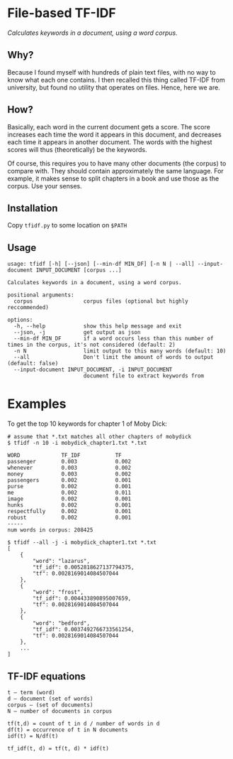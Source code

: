 # File-based TF-IDF

*Calculates keywords in a document, using a word corpus.*

## Why?

Because I found myself with hundreds of plain text files, with no way to know what each one contains. I then recalled this thing called TF-IDF from university, but found no utility that operates on files. Hence, here we are.

## How?

Basically, each word in the current document gets a score. The score increases each time the word it appears in this document, and decreases each time it appears in another document. The words with the highest scores will thus (theoretically) be the keywords.

Of course, this requires you to have many other documents (the corpus) to compare with. They should contain approximately the same language. For example, it makes sense to split chapters in a book and use those as the corpus. Use your senses.

## Installation

Copy `tfidf.py` to some location on `$PATH`

## Usage

```
usage: tfidf [-h] [--json] [--min-df MIN_DF] [-n N | --all] --input-document INPUT_DOCUMENT [corpus ...]

Calculates keywords in a document, using a word corpus.

positional arguments:
  corpus                corpus files (optional but highly reccommended)

options:
  -h, --help            show this help message and exit
  --json, -j            get output as json
  --min-df MIN_DF       if a word occurs less than this number of times in the corpus, it's not considered (default: 2)
  -n N                  limit output to this many words (default: 10)
  --all                 Don't limit the amount of words to output (default: false)
  --input-document INPUT_DOCUMENT, -i INPUT_DOCUMENT
                        document file to extract keywords from
```

# Examples

To get the top 10 keywords for chapter 1 of Moby Dick:

```
# assume that *.txt matches all other chapters of mobydick
$ tfidf -n 10 -i mobydick_chapter1.txt *.txt

WORD             TF_IDF           TF               
passenger        0.003            0.002            
whenever         0.003            0.002            
money            0.003            0.002            
passengers       0.002            0.001            
purse            0.002            0.001            
me               0.002            0.011            
image            0.002            0.001            
hunks            0.002            0.001            
respectfully     0.002            0.001            
robust           0.002            0.001            
-----
num words in corpus: 208425
```

```
$ tfidf --all -j -i mobydick_chapter1.txt *.txt
[
    {
        "word": "lazarus",
        "tf_idf": 0.0052818627137794375,
        "tf": 0.0028169014084507044
    },
    {
        "word": "frost",
        "tf_idf": 0.004433890895007659,
        "tf": 0.0028169014084507044
    },
    {
        "word": "bedford",
        "tf_idf": 0.0037492766733561254,
        "tf": 0.0028169014084507044
    },
    ...
]
```

## TF-IDF equations

```
t — term (word)
d — document (set of words)
corpus — (set of documents)
N — number of documents in corpus

tf(t,d) = count of t in d / number of words in d
df(t) = occurrence of t in N documents
idf(t) = N/df(t)

tf_idf(t, d) = tf(t, d) * idf(t)
```